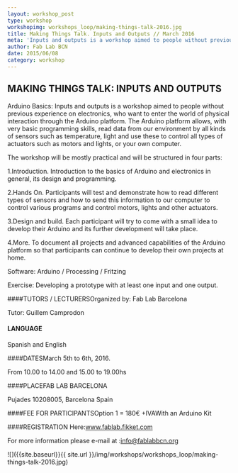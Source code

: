 ```yaml
---
layout: workshop_post
type: workshop
workshopimg: workshops_loop/making-things-talk-2016.jpg
title: Making Things Talk. Inputs and Outputs // March 2016
meta: 'Inputs and outputs is a workshop aimed to people without previous experience on electronics, who want to enter the world of physical interaction through the Arduino platform. The Arduino platform allows, with very basic programming skills, read data from our environment by all kinds of sensors such as temperature, light and use these to control all types of actuators such as motors and lights, or your own computer.'
author: Fab Lab BCN
date: 2015/06/08
category: workshop
---
```


## MAKING THINGS TALK: INPUTS AND OUTPUTS

Arduino Basics: Inputs and outputs is a workshop aimed to people without previous experience on electronics, who want to enter the world of physical interaction through the Arduino platform. The Arduino platform allows, with very basic programming skills, read data from our environment by all kinds of sensors such as temperature, light and use these to control all types of actuators such as motors and lights, or your own computer.

The workshop will be mostly practical and will be structured in four parts:

1.Introduction. Introduction to the basics of Arduino and electronics in general, its design and programming.

2.Hands On. Participants will test and demonstrate how to read different types of sensors and how to send this information to our computer to control various programs and control motors, lights and other actuators.

3.Design and build. Each participant will try to come with a small idea to develop their Arduino and its further development will take place.

4.More. To document all projects and advanced capabilities of the Arduino platform so that participants can continue to develop their own projects at home.

Software: Arduino / Processing / Fritzing

Exercise: Developing a prototype with at least one input and one output.

####TUTORS / LECTURERSOrganized by: Fab Lab Barcelona

Tutor: Guillem Camprodon

#### LANGUAGE

Spanish and English

####DATESMarch  5th to 6th, 2016.

From 10.00 to 14.00 and 15.00 to 19.00hs

####PLACEFAB LAB BARCELONA

Pujades 10208005, Barcelona Spain

####FEE FOR PARTICIPANTSOption 1 = 180€ +IVAWith an Arduino Kit

####REGISTRATION Here:www.fablab.fikket.com

For more information please e-mail at :info@fablabbcn.org



![]({{site.baseurl}}{{ site.url }}/img/workshops/workshops_loop/making-things-talk-2016.jpg)